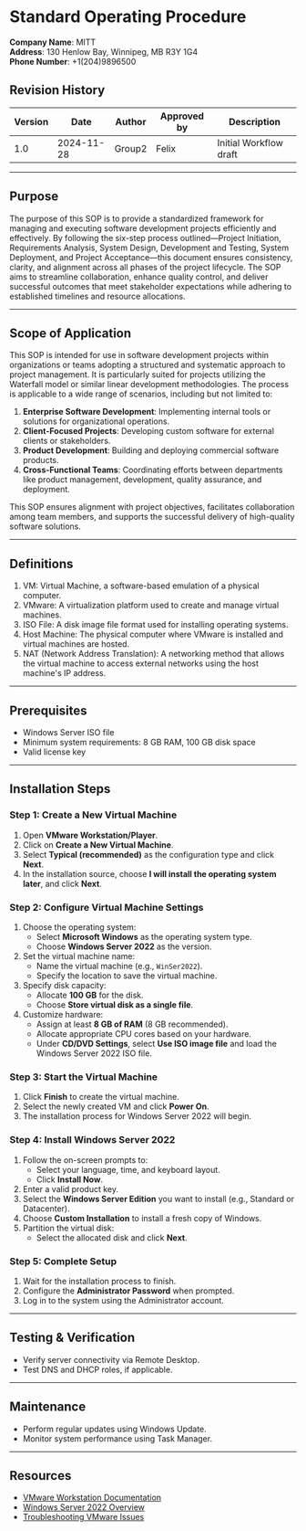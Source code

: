 
# Standard Operating Procedure

**Company Name**: MITT  
**Address**: 130 Henlow Bay, Winnipeg, MB R3Y 1G4  
**Phone Number**: +1(204)9896500  
## Revision History
| Version | Date       | Author  | Approved by  | Description      |
|---------|------------|---------|--------------|------------------|
|  1.0    | 2024-11-28 | Group2  | Felix        |Initial Workflow draft


---

## Purpose
The purpose of this SOP is to provide a standardized framework for managing and executing software development projects efficiently and effectively. By following the six-step process outlined—Project Initiation, Requirements Analysis, System Design, Development and Testing, System Deployment, and Project Acceptance—this document ensures consistency, clarity, and alignment across all phases of the project lifecycle. The SOP aims to streamline collaboration, enhance quality control, and deliver successful outcomes that meet stakeholder expectations while adhering to established timelines and resource allocations.

---

## Scope of Application

This SOP is intended for use in software development projects within organizations or teams adopting a structured and systematic approach to project management. It is particularly suited for projects utilizing the Waterfall model or similar linear development methodologies. The process is applicable to a wide range of scenarios, including but not limited to:

1. **Enterprise Software Development**: Implementing internal tools or solutions for organizational operations.
2. **Client-Focused Projects**: Developing custom software for external clients or stakeholders.
3. **Product Development**: Building and deploying commercial software products.
4. **Cross-Functional Teams**: Coordinating efforts between departments like product management, development, quality assurance, and deployment.

This SOP ensures alignment with project objectives, facilitates collaboration among team members, and supports the successful delivery of high-quality software solutions.







---

## Definitions
1. VM: Virtual Machine, a software-based emulation of a physical computer.  
2. VMware: A virtualization platform used to create and manage virtual machines.  
3. ISO File: A disk image file format used for installing operating systems.  
4. Host Machine: The physical computer where VMware is installed and virtual machines are hosted.  
5. NAT (Network Address Translation): A networking method that allows the virtual machine to access external networks using the host machine's IP address.

---

## Prerequisites
- Windows Server ISO file
- Minimum system requirements: 8 GB RAM, 100 GB disk space
- Valid license key

---

## Installation Steps

### **Step 1: Create a New Virtual Machine**
1. Open **VMware Workstation/Player**.
2. Click on **Create a New Virtual Machine**.
3. Select **Typical (recommended)** as the configuration type and click **Next**.
4. In the installation source, choose **I will install the operating system later**, and click **Next**.


### **Step 2: Configure Virtual Machine Settings**
1. Choose the operating system:
   - Select **Microsoft Windows** as the operating system type.
   - Choose **Windows Server 2022** as the version.
2. Set the virtual machine name:
   - Name the virtual machine (e.g., `WinSer2022`).
   - Specify the location to save the virtual machine.
3. Specify disk capacity:
   - Allocate **100 GB** for the disk.
   - Choose **Store virtual disk as a single file**.
4. Customize hardware:
   - Assign at least **8 GB of RAM** (8 GB recommended).
   - Allocate appropriate CPU cores based on your hardware.
   - Under **CD/DVD Settings**, select **Use ISO image file** and load the Windows Server 2022 ISO file.

### **Step 3: Start the Virtual Machine**
1. Click **Finish** to create the virtual machine.
2. Select the newly created VM and click **Power On**.
3. The installation process for Windows Server 2022 will begin.

### **Step 4: Install Windows Server 2022**
1. Follow the on-screen prompts to:
   - Select your language, time, and keyboard layout.
   - Click **Install Now**.
2. Enter a valid product key.
3. Select the **Windows Server Edition** you want to install (e.g., Standard or Datacenter).
4. Choose **Custom Installation** to install a fresh copy of Windows.
5. Partition the virtual disk:
   - Select the allocated disk and click **Next**.

### **Step 5: Complete Setup**
1. Wait for the installation process to finish.
2. Configure the **Administrator Password** when prompted.
3. Log in to the system using the Administrator account.

---

## Testing & Verification
- Verify server connectivity via Remote Desktop.
- Test DNS and DHCP roles, if applicable.

---

## Maintenance
- Perform regular updates using Windows Update.
- Monitor system performance using Task Manager.

---

## Resources
- [VMware Workstation Documentation](https://www.vmware.com/products/workstation-pro.html)
- [Windows Server 2022 Overview](https://www.microsoft.com/en-us/windows-server)
- [Troubleshooting VMware Issues](https://kb.vmware.com/)
